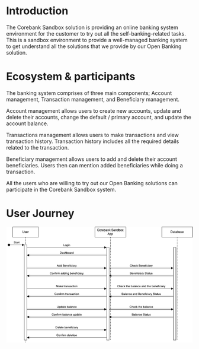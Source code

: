 # Introduction

The Corebank Sandbox solution is providing an online banking system environment for the customer to try out all the self-banking-related tasks. This is a sandbox environment to provide a well-managed banking system to get understand all the solutions that we provide by our Open Banking solution.

# Ecosystem & participants

The banking system comprises of three main components; Account management, Transaction management, and Beneficiary management.

Account management allows users to create new accounts, update and delete their accounts, change the default / primary account, and update the account balance.

Transactions management allows users to make transactions and view transaction history. Transaction history includes all the required details related to the transaction.

Beneficiary management allows users to add and delete their account beneficiaries. Users then can mention added beneficiaries while doing a transaction.

All the users who are willing to try out our Open Banking solutions can participate in the Corebank Sandbox system.

# User Journey

![user journey](./userJourney.png)
